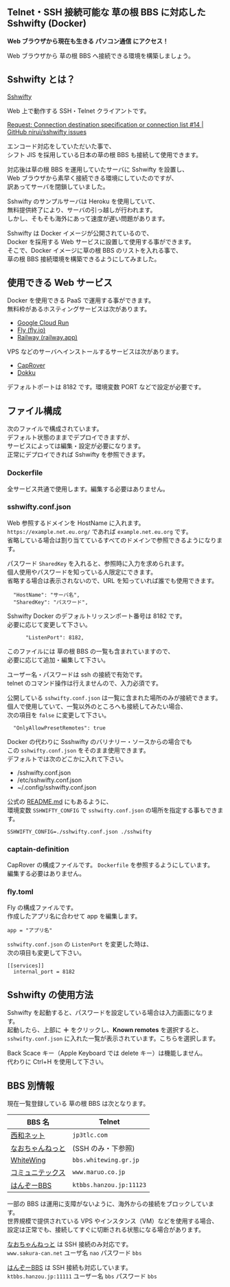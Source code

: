 ## Telnet・SSH 接続可能な 草の根 BBS に対応した Sshwifty (Docker)

**Web ブラウザから現在も生きる パソコン通信 にアクセス！**

Web ブラウザから 草の根 BBS へ接続できる環境を構築しましょう。

## Sshwifty とは？

[Sshwifty](https://github.com/nirui/sshwifty)

Web 上で動作する SSH・Telnet クライアントです。

[Request: Connection destination specification or connection list #14 | GitHub nirui/sshwifty issues](https://github.com/nirui/sshwifty/issues/14)

エンコード対応をしていただいた事で、\
シフト JIS を採用している日本の草の根 BBS も接続して使用できます。

対応後は草の根 BBS を運用していたサーバに Sshwifty を設置し、\
Web ブラウザから素早く接続できる環境にしていたのですが、\
訳あってサーバを閉鎖していました。

Sshwifty のサンプルサーバは Heroku を使用していて、\
無料提供終了により、サーバの引っ越しが行われます。\
しかし、そもそも海外にあって速度が遅い問題があります。

Sshwifty は Docker イメージが公開されているので、\
Docker を採用する Web サービスに設置して使用する事ができます。\
そこで、Docker イメージに草の根 BBS のリストを入れる事で、\
草の根 BBS 接続環境を構築できるようにしてみました。

## 使用できる Web サービス

Docker を使用できる PaaS で運用する事ができます。\
無料枠があるホスティングサービスは次があります。

- [Google Cloud Run](https://cloud.google.com/run?hl=ja)
- [Fly (fly.io)](https://fly.io/)
- [Railway (railway.app)](https://railway.app/)

VPS などのサーバへインストールするサービスは次があります。

- [CapRover](https://caprover.com/)
- [Dokku](https://dokku.com/)

デフォルトポートは 8182 です。環境変数 PORT などで設定が必要です。

## ファイル構成

次のファイルで構成されています。\
デフォルト状態のままでデプロイできますが、\
サービスによっては編集・設定が必要になります。\
正常にデプロイできれば Sshwifty を参照できます。

### Dockerfile

全サービス共通で使用します。編集する必要はありません。

### sshwifty.conf.json

Web 参照するドメインを HostName に入れます。\
`https://example.net.eu.org/` であれば `example.net.eu.org` です。\
省略している場合は割り当てているすべてのドメインで参照できるようになります。

パスワード `SharedKey` を入れると、参照時に入力を求められます。\
個人使用やパスワードを知っている人限定にできます。\
省略する場合は表示されないので、URL を知っていれば誰でも使用できます。

```
  "HostName": "サーバ名",
  "SharedKey": "パスワード",
```

Sshwifty Docker のデフォルトリッスンポート番号は 8182 です。\
必要に応じて変更して下さい。

```
      "ListenPort": 8182,
```

このファイルには 草の根 BBS の一覧も含まれていますので、\
必要に応じて追加・編集して下さい。

ユーザー名・パスワードは ssh の接続で有効です。\
telnet のコマンド操作は行えませんので、入力必須です。

公開している `sshwifty.conf.json` は一覧に含まれた場所のみが接続できます。\
個人で使用していて、一覧以外のところへも接続してみたい場合、\
次の項目を `false` に変更して下さい。

```
  "OnlyAllowPresetRemotes": true
```

Docker の代わりに Ssshwifty のバリナリー・ソースからの場合でも\
この `sshwifty.conf.json` をそのまま使用できます。\
デフォルトでは次のどこかに入れて下さい。

- /sshwifty.conf.json
- /etc/sshwifty.conf.json 
- ~/.config/sshwifty.conf.json

公式の [README.md](https://github.com/nirui/sshwifty#configure) にもあるように、\
環境変数 `SSHWIFTY_CONFIG` で `sshwifty.conf.json` の場所を指定する事もできます。

```
SSHWIFTY_CONFIG=./sshwifty.conf.json ./sshwifty
```

### captain-definition

CapRover の構成ファイルです。 `Dockerfile` を参照するようにしています。\
編集する必要はありません。

### fly.toml

Fly の構成ファイルです。 \
作成したアプリ名に合わせて app を編集します。

```
app = "アプリ名"
```

`sshwifty.conf.json` の `ListenPort` を変更した時は、\
次の項目も変更して下さい。

```
[[services]]
  internal_port = 8182
```

## Sshwifty の使用方法

Sshwifty を起動すると、パスワードを設定している場合は入力画面になります。\
起動したら、上部に **＋** をクリックし、**Known remotes** を選択すると、\
`sshwifty.conf.json` に入れた一覧が表示されています。こちらを選択します。

Back Scace キー（Apple Keyboard では delete キー）は機能しません。\
代わりに Ctrl+H を使用して下さい。

## BBS 別情報

現在一覧登録している 草の根 BBS は次となります。

|BBS 名                                             |Telnet|
|---------------------------------------------------|------|
|[西和ネット](http://jp3tlc.com/com/coms.shtml)     |`jp3tlc.com`|
|[なおちゃんねっと](https://www.sakura-can.net/nao/)|(SSH のみ・下参照)|
|[WhiteWing](http://www.whitewing.gr.jp/)           |`bbs.whitewing.gr.jp`|
|[コミュニテックス](https://www.maruo.co.jp/)       |`www.maruo.co.jp`|
|[はんぞーBBS](https://www.hanzou.jp/hanzoubbs/)    |`ktbbs.hanzou.jp:11123`|

一部の BBS は運用に支障がないように、海外からの接続をブロックしています。\
世界規模で提供されている VPS やインスタンス（VM）などを使用する場合、\
設定は正常でも、接続してすぐに切断される状態になる場合があります。

[なおちゃんねっと](https://www.sakura-can.net/nao/) は SSH 接続のみ対応です。\
`www.sakura-can.net` ユーザ名 `nao` パスワード `bbs`

[はんぞーBBS](https://www.hanzou.jp/hanzoubbs/) は SSH 接続も対応しています。\
`ktbbs.hanzou.jp:11111` ユーザー名 `bbs` パスワード `bbs`
